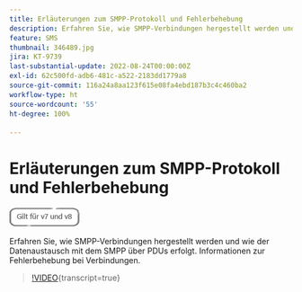```yaml
---
title: Erläuterungen zum SMPP-Protokoll und Fehlerbehebung
description: Erfahren Sie, wie SMPP-Verbindungen hergestellt werden und wie der Datenaustausch mit dem SMPP über PDUs erfolgt. Informationen zur Fehlerbehebung bei Verbindungen.
feature: SMS
thumbnail: 346489.jpg
jira: KT-9739
last-substantial-update: 2022-08-24T00:00:00Z
exl-id: 62c500fd-adb6-481c-a522-2183dd1779a8
source-git-commit: 116a24a8aa123f615e08fa4ebd187b3c4c460ba2
workflow-type: ht
source-wordcount: '55'
ht-degree: 100%

---
```


# Erläuterungen zum SMPP-Protokoll und Fehlerbehebung

![Gilt für v7 und v8](../assets/V7-V8-stamp.png)

Erfahren Sie, wie SMPP-Verbindungen hergestellt werden und wie der Datenaustausch mit dem SMPP über PDUs erfolgt. Informationen zur Fehlerbehebung bei Verbindungen.

>[!VIDEO](https://video.tv.adobe.com/v/346489?quality=12&learn=on){transcript=true}
